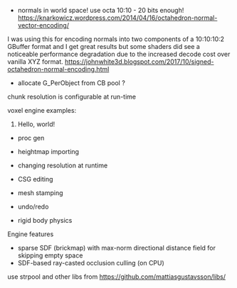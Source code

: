 
- normals in world space!
use octa 10:10 - 20 bits enough!
https://knarkowicz.wordpress.com/2014/04/16/octahedron-normal-vector-encoding/

I was using this for encoding normals into two components of a 10:10:10:2 GBuffer format and I get great results but some shaders did see a noticeable performance degradation due to the increased decode cost over vanilla XYZ format.
https://johnwhite3d.blogspot.com/2017/10/signed-octahedron-normal-encoding.html



- allocate G_PerObject from CB pool ?



chunk resolution is configurable at run-time




voxel engine examples:

1) Hello, world!

- proc gen

- heightmap importing

- changing resolution at runtime

- CSG editing

- mesh stamping

- undo/redo

- rigid body physics





Engine features

- sparse SDF (brickmap) with max-norm directional distance field for skipping empty space
- SDF-based ray-casted occlusion culling (on CPU)



use strpool and other libs from
https://github.com/mattiasgustavsson/libs/